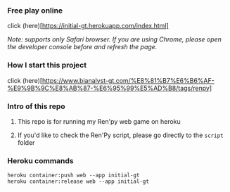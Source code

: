 ### Free play online

click (here)[https://initial-gt.herokuapp.com/index.html]

*Note: supports only Safari browser. If you are using Chrome, please open the developer console before and refresh the page.*

### How I start this project

click (here)[https://www.bianalyst-gt.com/%E8%81%B7%E6%B6%AF-%E9%9B%9C%E8%AB%87-%E6%95%99%E5%AD%B8/tags/renpy]

### Intro of this repo

1. This repo is for running my Ren'py web game on heroku

2. If you'd like to check the Ren'Py script, please go directly to the `script` folder


### Heroku commands

```
heroku container:push web --app initial-gt
heroku container:release web --app initial-gt
```
